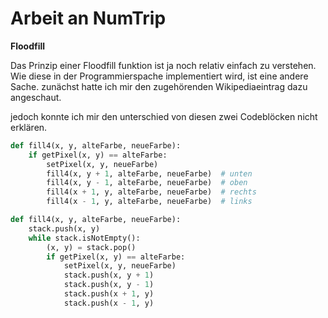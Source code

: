# Arbeit an NumTrip

**Floodfill**

Das Prinzip einer Floodfill funktion ist ja noch relativ einfach zu verstehen. Wie diese in der Programmierspache implementiert wird, ist eine andere Sache. zunächst hatte ich mir den zugehörenden Wikipediaeintrag dazu angeschaut. 

jedoch konnte ich mir den unterschied von diesen zwei Codeblöcken nicht erklären.


```py
def fill4(x, y, alteFarbe, neueFarbe):
    if getPixel(x, y) == alteFarbe:
        setPixel(x, y, neueFarbe)
        fill4(x, y + 1, alteFarbe, neueFarbe)  # unten
        fill4(x, y - 1, alteFarbe, neueFarbe)  # oben
        fill4(x + 1, y, alteFarbe, neueFarbe)  # rechts
        fill4(x - 1, y, alteFarbe, neueFarbe)  # links
```

```py
def fill4(x, y, alteFarbe, neueFarbe):
    stack.push(x, y)
    while stack.isNotEmpty():
        (x, y) = stack.pop()
        if getPixel(x, y) == alteFarbe:
            setPixel(x, y, neueFarbe)
            stack.push(x, y + 1)
            stack.push(x, y - 1)
            stack.push(x + 1, y)
            stack.push(x - 1, y)
```
